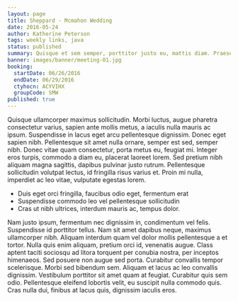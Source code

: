 ```yaml
---
layout: page
title: Sheppard - Mcmahon Wedding
date: 2016-05-24
author: Katherine Peterson
tags: weekly links, java
status: published
summary: Quisque et sem semper, porttitor justo eu, mattis diam. Praesent.
banner: images/banner/meeting-01.jpg
booking:
  startDate: 06/26/2016
  endDate: 06/29/2016
  ctyhocn: ACYVIHX
  groupCode: SMW
published: true
---
```

Quisque ullamcorper maximus sollicitudin. Morbi luctus, augue pharetra consectetur varius, sapien ante mollis metus, a iaculis nulla mauris ac ipsum. Suspendisse in lacus eget arcu pellentesque dignissim. Donec eget sapien nibh. Pellentesque sit amet nulla ornare, semper est sed, semper nibh. Donec vitae quam consectetur, porta metus eu, feugiat mi. Integer eros turpis, commodo a diam eu, placerat laoreet lorem. Sed pretium nibh aliquam magna sagittis, dapibus pulvinar justo rutrum. Pellentesque sollicitudin volutpat lectus, id fringilla risus varius et. Proin mi nulla, imperdiet ac leo vitae, vulputate egestas lorem.

* Duis eget orci fringilla, faucibus odio eget, fermentum erat
* Suspendisse commodo leo vel pellentesque sollicitudin
* Cras ut nibh ultrices, interdum mauris ac, tempus dolor.

Nam justo ipsum, fermentum nec dignissim in, condimentum vel felis. Suspendisse id porttitor tellus. Nam sit amet dapibus neque, maximus ullamcorper nibh. Aliquam interdum quam vel dolor mollis pellentesque a et tortor. Nulla quis enim aliquam, pretium orci id, venenatis augue. Class aptent taciti sociosqu ad litora torquent per conubia nostra, per inceptos himenaeos. Sed posuere non augue sed porta. Curabitur convallis tempor scelerisque. Morbi sed bibendum sem. Aliquam et lacus ac leo convallis dignissim. Vestibulum porttitor sit amet quam at feugiat. Curabitur quis sem odio. Pellentesque eleifend lobortis velit, eu suscipit nulla commodo quis. Cras nulla dui, finibus at lacus quis, dignissim iaculis eros.
